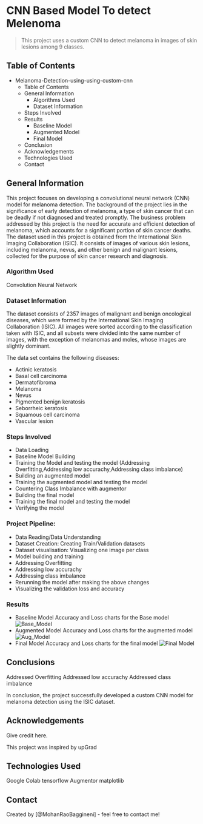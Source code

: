 # CNN Based Model To detect Melenoma
> This project uses a custom CNN to detect melanoma in images of skin lesions among 9 classes. 

## Table of Contents
* Melanoma-Detection-using-using-custom-cnn
    * Table of Contents
    * General Information
        * Algorithms Used
        * Dataset Information
    * Steps Involved
    * Results
        * Baseline Model
        * Augmented Model
        * Final Model
    * Conclusion
    * Acknowledgements
    * Technologies Used
    * Contact
   

<!-- You can include any other section that is pertinent to your problem -->

## General Information
This project focuses on developing a convolutional neural network (CNN) model for melanoma detection.
The background of the project lies in the significance of early detection of melanoma, a type of skin cancer that can be deadly if not diagnosed and treated promptly.
The business problem addressed by this project is the need for accurate and efficient detection of melanoma, which accounts for a significant portion of skin cancer deaths.
The dataset used in this project is obtained from the International Skin Imaging Collaboration (ISIC). It consists of images of various skin lesions, including melanoma, nevus, and other benign and malignant lesions, collected for the purpose of skin cancer research and diagnosis.

### Algorithm Used
Convolution Neural Network
     
### Dataset Information
The dataset consists of 2357 images of malignant and benign oncological diseases, which were formed by the International Skin Imaging Collaboration (ISIC). All images were sorted according to the classification taken with ISIC, and all subsets were divided into the same number of images, with the exception of melanomas and moles, whose images are slightly dominant.

The data set contains the following diseases:
* Actinic keratosis
* Basal cell carcinoma
* Dermatofibroma
* Melanoma
* Nevus
* Pigmented benign keratosis
* Seborrheic keratosis
* Squamous cell carcinoma
* Vascular lesion


### Steps Involved
* Data Loading
* Baseline Model Building
* Training the Model and testing the model (Addressing Overfitting,Addressing low accurachy,Addressing class imbalance)
* Building an augmented model
* Training the augmented model and testing the model
* Countering Class Imbalance with augmentor
* Building the final model
* Training the final model and testing the model
* Verifying the model

### Project Pipeline:
* Data Reading/Data Understanding
* Dataset Creation: Creating Train/Validation datasets
* Dataset visualisation: Visualizing one image per class
* Model building and training
* Addressing Overfitting
* Addressing low accurachy
* Addressing class imbalance
* Rerunning the model after making the above changes
* Visualizing the validation loss and accuracy

### Results
- Baseline Model
   Accuracy and Loss charts for the Base model
  ![Base_Model](Base_Model.png)
- Augmented Model
   Accuracy and Loss charts for the augmented model
  ![Aug_Model](Aug_Model.png)
- Final Model
       Accuracy and Loss charts for the final model
       ![Final Model](Final_Model.png)

 

## Conclusions
Addressed Overfitting
Addressed low accurachy
Addressed class imbalance

In conclusion, the project successfully developed a custom CNN model for melanoma detection using the ISIC dataset.

## Acknowledgements
Give credit here.

This project was inspired by upGrad


## Technologies Used
Google Colab
tensorflow 
Augmentor
matplotlib


<!-- As the libraries versions keep on changing, it is recommended to mention the version of library used in this project -->

## Contact
Created by [@MohanRaoBaggineni] - feel free to contact me!
